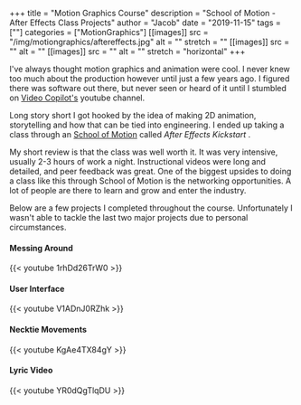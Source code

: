 +++
title = "Motion Graphics Course"
description = "School of Motion - After Effects Class Projects"
author = "Jacob"
date = "2019-11-15"
tags = [""]
categories = ["MotionGraphics"]
[[images]]
  src = "/img/motiongraphics/aftereffects.jpg"
  alt = ""
  stretch = ""
[[images]]
  src = ""
  alt = ""
[[images]]
  src = ""
  alt = ""
  stretch = "horizontal"
+++

I've always thought motion graphics and animation were cool. I never knew too much about the production however until just a few years ago. I figured there was software out there, but never seen or heard of it until I stumbled on <a href="https://www.youtube.com/user/videocopilot" target="_blank">Video Copilot's</a> youtube channel.

Long story short I got hooked by the idea of making 2D animation, storytelling and how that can be tied into engineering. I ended up taking a class through an <a href="https://www.schoolofmotion.com/" target="_blank">School of Motion</a> called <i> After Effects Kickstart </i>. 

My short review is that the class was well worth it. It was very intensive, usually 2-3 hours of work a night. Instructional videos were long and detailed, and peer feedback was great. One of the biggest upsides to doing a class like this through School of Motion is the networking opportunities. A lot of people are there to learn and grow and enter the industry. 

Below are a few projects I completed throughout the course. Unfortunately I wasn't able to tackle the last two major projects due to personal circumstances.

#### Messing Around
{{< youtube 1rhDd26TrW0 >}}
<br>

#### User Interface 
{{< youtube V1ADnJ0RZhk >}}
<br>

#### Necktie Movements
{{< youtube KgAe4TX84gY >}}
<br>

#### Lyric Video
{{< youtube YR0dQgTlqDU >}}
<br>


<!--more-->


